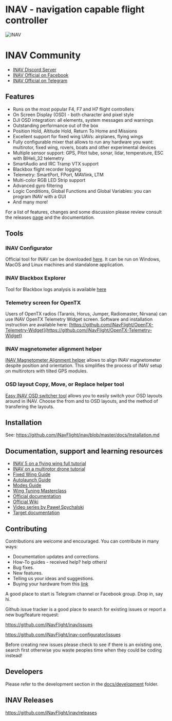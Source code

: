 # INAV - navigation capable flight controller

![INAV](http://static.rcgroups.net/forums/attachments/6/1/0/3/7/6/a9088858-102-inav.png)

# INAV Community

* [INAV Discord Server](https://discord.gg/peg2hhbYwN)
* [INAV Official on Facebook](https://www.facebook.com/groups/INAVOfficial)
* [INAV Official on Telegram](https://t.me/INAVFlight)

## Features

* Runs on the most popular F4, F7 and H7 flight controllers
* On Screen Display (OSD) - both character and pixel style
* DJI OSD integration: all elements, system messages and warnings
* Outstanding performance out of the box
* Position Hold, Altitude Hold, Return To Home and Missions
* Excellent support for fixed wing UAVs: airplanes, flying wings 
* Fully configurable mixer that allows to run any hardware you want: multirotor, fixed wing, rovers, boats and other experimental devices
* Multiple sensor support: GPS, Pitot tube, sonar, lidar, temperature, ESC with BlHeli_32 telemetry
* SmartAudio and IRC Tramp VTX support
* Blackbox flight recorder logging
* Telemetry: SmartPort, FPort, MAVlink, LTM
* Multi-color RGB LED Strip support
* Advanced gyro filtering
* Logic Conditions, Global Functions and Global Variables: you can program INAV with a GUI
* And many more!

For a list of features, changes and some discussion please review consult the releases [page](https://github.com/iNavFlight/inav/releases) and the documentation.

## Tools

### INAV Configurator

Official tool for INAV can be downloaded [here](https://github.com/iNavFlight/inav-configurator/releases). It can be run on Windows, MacOS and Linux machines and standalone application.  

### INAV Blackbox Explorer

Tool for Blackbox logs analysis is available [here](https://github.com/iNavFlight/blackbox-log-viewer/releases)

### Telemetry screen for OpenTX

Users of OpenTX radios (Taranis, Horus, Jumper, Radiomaster, Nirvana) can use INAV OpenTX Telemetry Widget screen. Software and installation instruction are available here: [https://github.com/iNavFlight/OpenTX-Telemetry-Widget](https://github.com/iNavFlight/OpenTX-Telemetry-Widget)

### INAV magnetometer alignment helper

[INAV Magnetometer Alignment helper](https://kernel-machine.github.io/INavMagAlignHelper/) allows to align INAV magnetometer despite position and orientation. This simplifies the process of INAV setup on multirotors with tilted GPS modules.

### OSD layout Copy, Move, or Replace helper tool

[Easy INAV OSD switcher tool](https://www.mrd-rc.com/tutorials-tools-and-testing/useful-tools/inav-osd-switcher-tool/) allows you to easily switch your OSD layouts around in INAV. Choose the from and to OSD layouts, and the method of transfering the layouts.

## Installation

See: https://github.com/iNavFlight/inav/blob/master/docs/Installation.md

## Documentation, support and learning resources
* [INAV 5 on a flying wing full tutorial](https://www.youtube.com/playlist?list=PLOUQ8o2_nCLkZlulvqsX_vRMfXd5zM7Ha)
* [INAV on a multirotor drone tutorial](https://www.youtube.com/playlist?list=PLOUQ8o2_nCLkfcKsWobDLtBNIBzwlwRC8)
* [Fixed Wing Guide](docs/INAV_Fixed_Wing_Setup_Guide.pdf)
* [Autolaunch Guide](docs/INAV_Autolaunch.pdf)
* [Modes Guide](docs/INAV_Modes.pdf)
* [Wing Tuning Masterclass](docs/INAV_Wing_Tuning_Masterclass.pdf)
* [Official documentation](https://github.com/iNavFlight/inav/tree/master/docs)
* [Official Wiki](https://github.com/iNavFlight/inav/wiki)
* [Video series by Paweł Spychalski](https://www.youtube.com/playlist?list=PLOUQ8o2_nCLloACrA6f1_daCjhqY2x0fB)
* [Target documentation](https://github.com/iNavFlight/inav/tree/master/docs/boards)

## Contributing

Contributions are welcome and encouraged.  You can contribute in many ways:

* Documentation updates and corrections.
* How-To guides - received help?  help others!
* Bug fixes.
* New features.
* Telling us your ideas and suggestions.
* Buying your hardware from this [link](https://inavflight.com/shop/u/bg/)

A good place to start is Telegram channel or Facebook group. Drop in, say hi.

Github issue tracker is a good place to search for existing issues or report a new bug/feature request:

https://github.com/iNavFlight/inav/issues

https://github.com/iNavFlight/inav-configurator/issues

Before creating new issues please check to see if there is an existing one, search first otherwise you waste peoples time when they could be coding instead!

## Developers

Please refer to the development section in the [docs/development](https://github.com/iNavFlight/inav/tree/master/docs/development) folder.

## INAV Releases
https://github.com/iNavFlight/inav/releases
